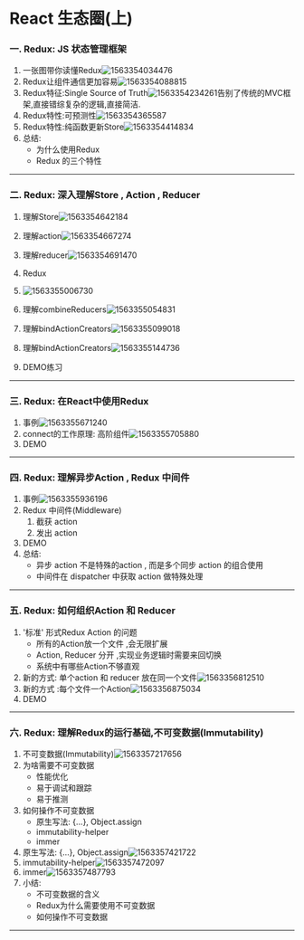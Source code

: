 # React 生态圈(上)

### 一. Redux: JS 状态管理框架

1. 一张图带你读懂Redux![1563354034476](C:\Users\sunsea\AppData\Roaming\Typora\typora-user-images\1563354034476.png)
2. Redux让组件通信更加容易![1563354088815](C:\Users\sunsea\AppData\Roaming\Typora\typora-user-images\1563354088815.png)
3. Redux特征:Single Source of Truth![1563354234261](C:\Users\sunsea\AppData\Roaming\Typora\typora-user-images\1563354234261.png)告别了传统的MVC框架,直接错综复杂的逻辑,直接简洁.
4. Redux特性:可预测性![1563354365587](C:\Users\sunsea\AppData\Roaming\Typora\typora-user-images\1563354365587.png)
5. Redux特性:纯函数更新Store![1563354414834](C:\Users\sunsea\AppData\Roaming\Typora\typora-user-images\1563354414834.png)
6. 总结: 
   + 为什么使用Redux
   + Redux 的三个特性

------

### 二. Redux: 深入理解Store , Action , Reducer

1. 理解Store![1563354642184](C:\Users\sunsea\AppData\Roaming\Typora\typora-user-images\1563354642184.png)

2. 理解action![1563354667274](C:\Users\sunsea\AppData\Roaming\Typora\typora-user-images\1563354667274.png)
3. 理解reducer![1563354691470](C:\Users\sunsea\AppData\Roaming\Typora\typora-user-images\1563354691470.png)
4. Redux
5. ![1563355006730](C:\Users\sunsea\AppData\Roaming\Typora\typora-user-images\1563355006730.png)
6. 理解combineReducers![1563355054831](C:\Users\sunsea\AppData\Roaming\Typora\typora-user-images\1563355054831.png)
7. 理解bindActionCreators![1563355099018](C:\Users\sunsea\AppData\Roaming\Typora\typora-user-images\1563355099018.png)
8. 理解bindActionCreators![1563355144736](C:\Users\sunsea\AppData\Roaming\Typora\typora-user-images\1563355144736.png)
9. DEMO练习

------

### 三. Redux: 在React中使用Redux

1. 事例![1563355671240](C:\Users\sunsea\AppData\Roaming\Typora\typora-user-images\1563355671240.png)
2. connect的工作原理: 高阶组件![1563355705880](C:\Users\sunsea\AppData\Roaming\Typora\typora-user-images\1563355705880.png)
3. DEMO

------

### 四. Redux: 理解异步Action , Redux 中间件

1. 事例![1563355936196](C:\Users\sunsea\AppData\Roaming\Typora\typora-user-images\1563355936196.png)
2. Redux 中间件(Middleware)
   1. 截获 action
   2. 发出 action
3. DEMO
4. 总结:
   + 异步 action 不是特殊的action , 而是多个同步 action 的组合使用
   + 中间件在 dispatcher 中获取 action 做特殊处理

------

### 五. Redux: 如何组织Action 和 Reducer

1. '标准' 形式Redux Action 的问题
   + 所有的Action放一个文件 ,会无限扩展
   + Action, Reducer 分开 ,实现业务逻辑时需要来回切换
   + 系统中有哪些Action不够直观
2. 新的方式: 单个action 和 reducer 放在同一个文件![1563356812510](C:\Users\sunsea\AppData\Roaming\Typora\typora-user-images\1563356812510.png)
3. 新的方式 :每个文件一个Action![1563356875034](C:\Users\sunsea\AppData\Roaming\Typora\typora-user-images\1563356875034.png)
4. DEMO

------

### 六. Redux: 理解Redux的运行基础,不可变数据(Immutability)

1. 不可变数据(Immutability)![1563357217656](C:\Users\sunsea\AppData\Roaming\Typora\typora-user-images\1563357217656.png)
2. 为啥需要不可变数据
   + 性能优化
   + 易于调试和跟踪
   + 易于推测
3. 如何操作不可变数据
   + 原生写法: {...}, Object.assign
   + immutability-helper
   + immer
4. 原生写法: {...}, Object.assign![1563357421722](C:\Users\sunsea\AppData\Roaming\Typora\typora-user-images\1563357421722.png)
5. immutability-helper![1563357472097](C:\Users\sunsea\AppData\Roaming\Typora\typora-user-images\1563357472097.png)
6. immer![1563357487793](C:\Users\sunsea\AppData\Roaming\Typora\typora-user-images\1563357487793.png)
7. 小结:
   + 不可变数据的含义
   + Redux为什么需要使用不可变数据
   + 如何操作不可变数据

------

